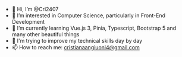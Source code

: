 - 👋 Hi, I’m @Cri2407
- 👀 I’m interested in Computer Science, particularly in Front-End Development
- 🌱 I’m currently learning Vue.js 3, Pinia, Typescript, Bootstrap 5 and many other beautiful things
- 💞️ I'm trying to improve my technical skills day by day
- 📫 How to reach me: cristianaangiuoni4@gmail.com

<!---
Cri2407/Cri2407 is a ✨ special ✨ repository because its `README.md` (this file) appears on your GitHub profile.
You can click the Preview link to take a look at your changes.
--->
